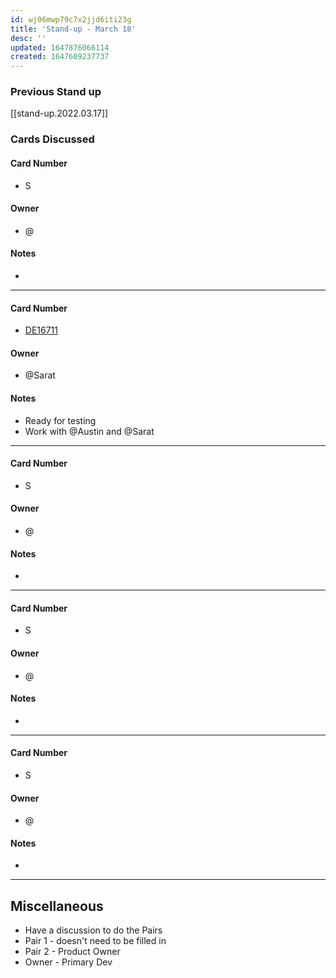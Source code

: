 ```yaml
---
id: wj06mwp79c7x2jjd6iti23g
title: 'Stand-up - March 18'
desc: ''
updated: 1647876066114
created: 1647609237737
---
```


### Previous Stand up
[[stand-up.2022.03.17]]

### Cards Discussed
#### Card Number
- S
#### Owner
- @ 
#### Notes
- 
---
#### Card Number
- [DE16711](https://rally1.rallydev.com/#/?detail=/defect/627277591765&fdp=true)
#### Owner
- @Sarat
#### Notes
- Ready for testing
- Work with @Austin and @Sarat
---
#### Card Number
- S
#### Owner
- @ 
#### Notes
- 
---
#### Card Number
- S
#### Owner
- @ 
#### Notes
-
---
#### Card Number
- S
#### Owner
- @ 
#### Notes
-
---
## Miscellaneous
- Have a discussion to do the Pairs
- Pair 1 - doesn't need to be filled in
- Pair 2 - Product Owner
- Owner - Primary Dev